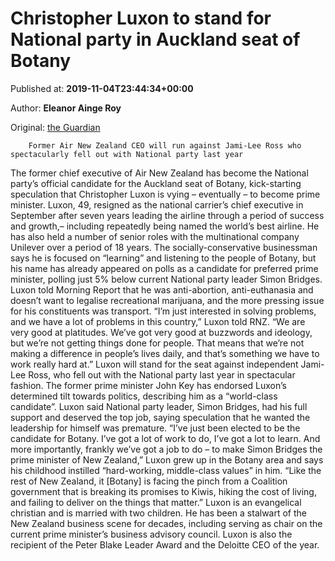 
# Christopher Luxon to stand for National party in Auckland seat of Botany

Published at: **2019-11-04T23:44:34+00:00**

Author: **Eleanor Ainge Roy**

Original: [the Guardian](https://www.theguardian.com/world/2019/nov/05/christopher-luxon-to-stand-for-national-party-in-auckland-seat-of-botany)


        Former Air New Zealand CEO will run against Jami-Lee Ross who spectacularly fell out with National party last year
      
The former chief executive of Air New Zealand has become the National party’s official candidate for the Auckland seat of Botany, kick-starting speculation that Christopher Luxon is vying – eventually – to become prime minister.
Luxon, 49, resigned as the national carrier’s chief executive in September after seven years leading the airline through a period of success and growth,– including repeatedly being named the world’s best airline. He has also held a number of senior roles with the multinational company Unilever over a period of 18 years.
The socially-conservative businessman says he is focused on “learning” and listening to the people of Botany, but his name has already appeared on polls as a candidate for preferred prime minister, polling just 5% below current National party leader Simon Bridges.
Luxon told Morning Report that he was anti-abortion, anti-euthanasia and doesn’t want to legalise recreational marijuana, and the more pressing issue for his constituents was transport.
“I’m just interested in solving problems, and we have a lot of problems in this country,” Luxon told RNZ.
“We are very good at platitudes. We’ve got very good at buzzwords and ideology, but we’re not getting things done for people. That means that we’re not making a difference in people’s lives daily, and that’s something we have to work really hard at.”
Luxon will stand for the seat against independent Jami-Lee Ross, who fell out with the National party last year in spectacular fashion.
The former prime minister John Key has endorsed Luxon’s determined tilt towards politics, describing him as a “world-class candidate”.
Luxon said National party leader, Simon Bridges, had his full support and deserved the top job, saying speculation that he wanted the leadership for himself was premature.
“I’ve just been elected to be the candidate for Botany. I’ve got a lot of work to do, I’ve got a lot to learn. And more importantly, frankly we’ve got a job to do – to make Simon Bridges the prime minister of New Zealand,”
Luxon grew up in the Botany area and says his childhood instilled “hard-working, middle-class values” in him.
“Like the rest of New Zealand, it [Botany] is facing the pinch from a Coalition government that is breaking its promises to Kiwis, hiking the cost of living, and failing to deliver on the things that matter.”
Luxon is an evangelical christian and is married with two children. He has been a stalwart of the New Zealand business scene for decades, including serving as chair on the current prime minister’s business advisory council.
Luxon is also the recipient of the Peter Blake Leader Award and the Deloitte CEO of the year.
